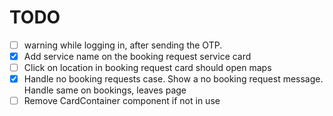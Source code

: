 # TODO
- [ ] warning while logging in, after sending the OTP.
- [x] Add service name on the booking request service card
- [ ] Click on location in booking request card should open maps
- [x] Handle no booking requests case. Show a no booking request message. Handle same on bookings, leaves page
- [ ] Remove CardContainer component if not in use